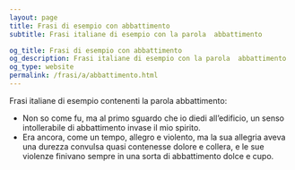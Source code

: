 ```yaml
---
layout: page
title: Frasi di esempio con abbattimento 
subtitle: Frasi italiane di esempio con la parola  abbattimento

og_title: Frasi di esempio con abbattimento 
og_description: Frasi italiane di esempio con la parola  abbattimento
og_type: website
permalink: /frasi/a/abbattimento.html
---
```


Frasi italiane di esempio contenenti la parola abbattimento:


- Non so come fu, ma al primo sguardo che io diedi all’edificio, un senso intollerabile di abbattimento invase il mio spirito.
- Era ancora, come un tempo, allegro e violento, ma la sua allegria aveva una durezza convulsa quasi contenesse dolore e collera, e le sue violenze finivano sempre in una sorta di abbattimento dolce e cupo.
